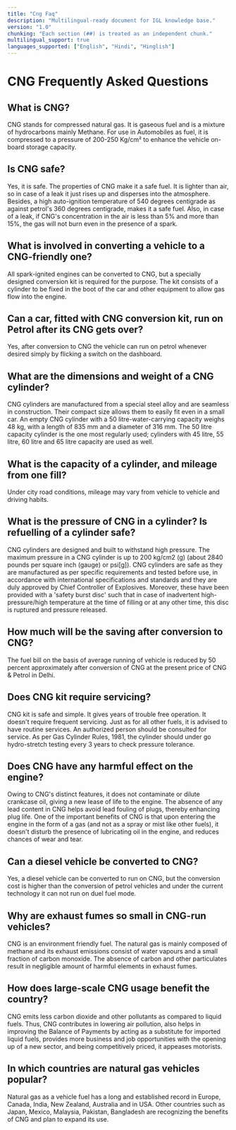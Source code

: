 ```yaml
---
title: "Cng Faq"
description: "Multilingual-ready document for IGL knowledge base."
version: "1.0"
chunking: "Each section (##) is treated as an independent chunk."
multilingual_support: true
languages_supported: ["English", "Hindi", "Hinglish"]
---
```


# CNG Frequently Asked Questions
<!-- synonyms: CNG Frequently Asked Questions | cng frequently asked questions | सीएनजी Frequently Asked Questions | CNG FAQ | सीएनजी प्रश्न | cng query -->

## What is CNG?
<!-- synonyms: What is CNG? | what is cng? | what is cng -->
CNG stands for compressed natural gas. It is gaseous fuel and is a mixture of hydrocarbons mainly Methane. For use in Automobiles as fuel, it is compressed to a pressure of 200-250 Kg/cm² to enhance the vehicle on-board storage capacity.

## Is CNG safe?
<!-- synonyms: Is CNG safe? | is cng safe? | is cng safe | Is सीएनजी safe? -->
Yes, it is safe. The properties of CNG make it a safe fuel. It is lighter than air, so in case of a leak it just rises up and disperses into the atmosphere. Besides, a high auto-ignition temperature of 540 degrees centigrade as against petrol's 360 degrees centigrade, makes it a safe fuel. Also, in case of a leak, if CNG's concentration in the air is less than 5% and more than 15%, the gas will not burn even in the presence of a spark.

## What is involved in converting a vehicle to a CNG-friendly one?
<!-- synonyms: What is involved in converting a vehicle to a CNG-friendly one? | what is involved in converting a vehicle to a cng-friendly one? | what is involved in converting a vehicle to a cngfriendly one -->
All spark-ignited engines can be converted to CNG, but a specially designed conversion kit is required for the purpose. The kit consists of a cylinder to be fixed in the boot of the car and other equipment to allow gas flow into the engine.

## Can a car, fitted with CNG conversion kit, run on Petrol after its CNG gets over?
<!-- synonyms: Can a car, fitted with CNG conversion kit, run on Petrol after its CNG gets over? | can a car, fitted with cng conversion kit, run on petrol after its cng gets over? | can a car fitted with cng conversion kit run on petrol after its cng gets over | Can a car, fitted with सीएनजी conversion kit, run on Petrol after its सीएनजी gets over? -->
Yes, after conversion to CNG the vehicle can run on petrol whenever desired simply by flicking a switch on the dashboard.

## What are the dimensions and weight of a CNG cylinder?
<!-- synonyms: What are the dimensions and weight of a CNG cylinder? | what are the dimensions and weight of a cng cylinder? | what are the dimensions and weight of a cng cylinder | What are the dimensions and weight of a सीएनजी cylinder? -->
CNG cylinders are manufactured from a special steel alloy and are seamless in construction. Their compact size allows them to easily fit even in a small car. An empty CNG cylinder with a 50 litre-water-carrying capacity weighs 48 kg, with a length of 835 mm and a diameter of 316 mm. The 50 litre capacity cylinder is the one most regularly used; cylinders with 45 litre, 55 litre, 60 litre and 65 litre capacity are used as well.

## What is the capacity of a cylinder, and mileage from one fill?
<!-- synonyms: What is the capacity of a cylinder, and mileage from one fill? | what is the capacity of a cylinder, and mileage from one fill? | what is the capacity of a cylinder and mileage from one fill -->
Under city road conditions, mileage may vary from vehicle to vehicle and driving habits.

## What is the pressure of CNG in a cylinder? Is refuelling of a cylinder safe?
<!-- synonyms: What is the pressure of CNG in a cylinder? Is refuelling of a cylinder safe? | what is the pressure of cng in a cylinder? is refuelling of a cylinder safe? | what is the pressure of cng in a cylinder is refuelling of a cylinder safe | What is the pressure of सीएनजी in a cylinder? Is refuelling of a cylinder safe? -->
CNG cylinders are designed and built to withstand high pressure. The maximum pressure in a CNG cylinder is up to 200 kg/cm2 (g) (about 2840 pounds per square inch (gauge) or psi[g]). CNG cylinders are safe as they are manufactured as per specific requirements and tested before use, in accordance with international specifications and standards and they are duly approved by Chief Controller of Explosives. Moreover, these have been provided with a 'safety burst disc' such that in case of inadvertent high-pressure/high temperature at the time of filling or at any other time, this disc is ruptured and pressure released.

## How much will be the saving after conversion to CNG?
<!-- synonyms: How much will be the saving after conversion to CNG? | how much will be the saving after conversion to cng? | how much will be the saving after conversion to cng -->
The fuel bill on the basis of average running of vehicle is reduced by 50 percent approximately after conversion of CNG at the present price of CNG & Petrol in Delhi.

## Does CNG kit require servicing?
<!-- synonyms: Does CNG kit require servicing? | does cng kit require servicing? | does cng kit require servicing | Does सीएनजी kit require servicing? -->
CNG kit is safe and simple. It gives years of trouble free operation. It doesn't require frequent servicing. Just as for all other fuels, it is advised to have routine services. An authorized person should be consulted for service. As per Gas Cylinder Rules, 1981, the cylinder should under go hydro-stretch testing every 3 years to check pressure tolerance.

## Does CNG have any harmful effect on the engine?
<!-- synonyms: Does CNG have any harmful effect on the engine? | does cng have any harmful effect on the engine? | does cng have any harmful effect on the engine | Does सीएनजी have any harmful effect on the engine? -->
Owing to CNG's distinct features, it does not contaminate or dilute crankcase oil, giving a new lease of life to the engine. The absence of any lead content in CNG helps avoid lead fouling of plugs, thereby enhancing plug life. One of the important benefits of CNG is that upon entering the engine in the form of a gas (and not as a spray or mist like other fuels), it doesn't disturb the presence of lubricating oil in the engine, and reduces chances of wear and tear.

## Can a diesel vehicle be converted to CNG?
<!-- synonyms: Can a diesel vehicle be converted to CNG? | can a diesel vehicle be converted to cng? | can a diesel vehicle be converted to cng -->
Yes, a diesel vehicle can be converted to run on CNG, but the conversion cost is higher than the conversion of petrol vehicles and under the current technology it can not run on duel fuel mode.

## Why are exhaust fumes so small in CNG-run vehicles?
<!-- synonyms: Why are exhaust fumes so small in CNG-run vehicles? | why are exhaust fumes so small in cng-run vehicles? | why are exhaust fumes so small in cngrun vehicles -->
CNG is an environment friendly fuel. The natural gas is mainly composed of methane and its exhaust emissions consist of water vapours and a small fraction of carbon monoxide. The absence of carbon and other particulates result in negligible amount of harmful elements in exhaust fumes.

## How does large-scale CNG usage benefit the country?
<!-- synonyms: How does large-scale CNG usage benefit the country? | how does large-scale cng usage benefit the country? | how does largescale cng usage benefit the country | How does large-scale सीएनजी usage benefit the country? -->
CNG emits less carbon dioxide and other pollutants as compared to liquid fuels. Thus, CNG contributes in lowering air pollution, also helps in improving the Balance of Payments by acting as a substitute for imported liquid fuels, provides more business and job opportunities with the opening up of a new sector, and being competitively priced, it appeases motorists.

## In which countries are natural gas vehicles popular?
<!-- synonyms: In which countries are natural gas vehicles popular? | in which countries are natural gas vehicles popular? | in which countries are natural gas vehicles popular -->
Natural gas as a vehicle fuel has a long and established record in Europe, Canada, India, New Zealand, Australia and in USA. Other countries such as Japan, Mexico, Malaysia, Pakistan, Bangladesh are recognizing the benefits of CNG and plan to expand its use.